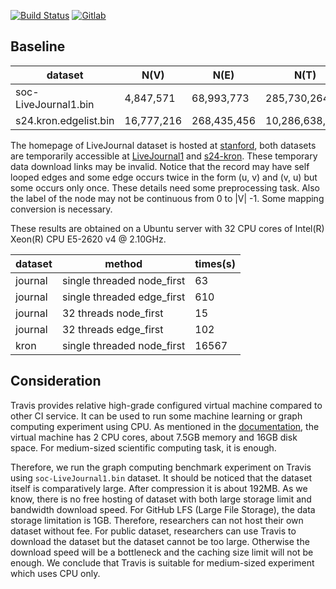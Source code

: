 [![Build Status](https://api.travis-ci.com/zhaofeng-shu33/triangle_counting_benchmark.svg?branch=master)](https://travis-ci.com/zhaofeng-shu33/triangle_counting_benchmark/)
[![Gitlab](https://gitlab.com/zhaofeng-shu33/triangle_counting_self-hosted_runner/badges/master/pipeline.svg)](https://gitlab.com/zhaofeng-shu33/triangle_counting_self-hosted_runner)

## Baseline

| dataset               | N(V)       | N(E)        | N(T)           |
| --------------------- | ---------- | ----------- | -------------- |
| soc-LiveJournal1.bin  | 4,847,571  | 68,993,773  | 285,730,264    |
| s24.kron.edgelist.bin | 16,777,216 | 268,435,456 | 10,286,638,314 |

The homepage of LiveJournal dataset is hosted at [stanford](https://snap.stanford.edu/data/soc-LiveJournal1.html), both datasets are temporarily accessible at [LiveJournal1](http://datafountain.int-yt.com/BDCI2019/FeiMa/soc-LiveJournal1.bin) and [s24-kron](http://datafountain.int-yt.com/BDCI2019/FeiMa/s24.kron.edgelist.bin). These temporary data download links may be invalid. Notice that the record may have self looped edges and some edge occurs twice in the form (u, v) and (v, u) but some occurs only once. These details need some preprocessing task. Also the label of the node may not be continuous from 0 to |V| -1. Some mapping conversion is necessary.

These results are obtained on a Ubuntu server with 32 CPU cores of Intel(R) Xeon(R) CPU E5-2620 v4 @ 2.10GHz.

| dataset | method                     | times(s) |
| ------- | -------------------------- | -------- |
| journal | single threaded node_first | 63       |
| journal | single threaded edge_first | 610      |
| journal | 32 threads node_first      | 15       |
| journal | 32 threads edge_first      | 102      |
| kron    | single threaded node_first | 16567    |

## Consideration

Travis provides relative high-grade configured virtual machine compared to other CI service. It can be used to run some machine learning or graph computing experiment using CPU. As mentioned in the [documentation](https://docs.travis-ci.com/user/reference/overview/#virtualisation-environment-vs-operating-system), the virtual machine has 2 CPU cores, about 7.5GB memory and 16GB disk space. For medium-sized scientific computing task, it is enough.  

Therefore, we run the graph computing benchmark experiment on Travis using `soc-LiveJournal1.bin` dataset. It should be noticed that the dataset itself is comparatively large. After compression it is about 192MB. As we know, there is no free hosting of dataset with both large storage limit and bandwidth download speed. For GitHub LFS (Large File Storage), the data storage limitation is 1GB.  Therefore, researchers can not host their own dataset without fee. For public dataset, researchers can use Travis to download the dataset but the dataset cannot be too large. Otherwise the download speed will be a bottleneck and the caching size limit will not be enough. We conclude that Travis is suitable for medium-sized experiment which uses CPU only. 
